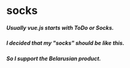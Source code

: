 # socks

##### Usually vue.js starts with ToDo or Socks. 
##### I decided that my "socks" should be like this. 
##### So I support the Belarusian product.

